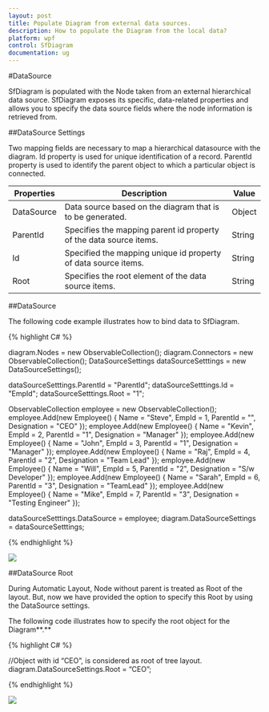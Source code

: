 ```yaml
---
layout: post
title: Populate Diagram from external data sources.
description: How to populate the Diagram from the local data?
platform: wpf
control: SfDiagram
documentation: ug
---
```


#DataSource

SfDiagram is populated with the Node taken from an external hierarchical data source. SfDiagram exposes its specific, data-related properties and allows you to specify the data source fields where the node information is retrieved from.

##DataSource Settings

Two mapping fields are necessary to map a hierarchical datasource with the diagram. Id property is used for unique identification of a record. ParentId property is used to identify the parent object to which a particular object is connected.

| Properties | Description | Value |
|---|---|---|
| DataSource | Data source based on the diagram that is to be generated. | Object |
| ParentId | Specifies the mapping parent id property of the data source items. | String |
| Id | Specified the mapping unique id property of data source items. | String |
| Root | Specifies the root element of the data source items. | String |

##DataSource

The following code example illustrates how to bind data to SfDiagram.

{% highlight C# %}

diagram.Nodes = new ObservableCollection<Node>();
diagram.Connectors = new ObservableCollection<Connector>();
DataSourceSettings dataSourceSetttings = new DataSourceSettings();
         
dataSourceSetttings.ParentId = "ParentId";
dataSourceSetttings.Id = "EmpId";
dataSourceSetttings.Root = "1";

ObservableCollection<Employee> employee = new ObservableCollection<Employee>();
            employee.Add(new Employee() { Name = "Steve", EmpId = 1, ParentId = "",
                                          Designation = "CEO" });
            employee.Add(new Employee() { Name = "Kevin", EmpId = 2, ParentId = "1", 
                                          Designation = "Manager" });
            employee.Add(new Employee() { Name = "John", EmpId = 3, ParentId = "1", 
                                          Designation = "Manager" });
            employee.Add(new Employee() { Name = "Raj", EmpId = 4, ParentId = "2", 
                                          Designation = "Team Lead" });
            employee.Add(new Employee() { Name = "Will", EmpId = 5, ParentId = "2", 
                                          Designation = "S/w Developer" });
            employee.Add(new Employee() { Name = "Sarah", EmpId = 6, ParentId = "3", 
                                          Designation = "TeamLead" });
            employee.Add(new Employee() { Name = "Mike", EmpId = 7, ParentId = "3",
                                          Designation = "Testing Engineer" });
          
dataSourceSetttings.DataSource = employee;
diagram.DataSourceSettings = dataSourceSetttings;

{% endhighlight %}

![](DataSource_imahes/DataSource_img1.jpeg)

##DataSource Root

During Automatic Layout, Node without parent is treated as Root of the layout. But, now we have provided the option to specify this Root by using the DataSource settings.

The following code illustrates how to specify the root object for the Diagram**.**

{% highlight C# %}

//Object with id “CEO”, is considered as root of tree layout.
diagram.DataSourceSettings.Root = “CEO”;

{% endhighlight %}

![](DataSource_imahes/DataSource_img2.jpeg)
